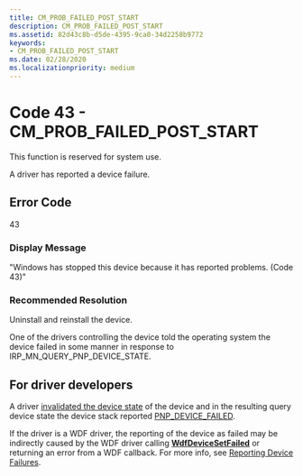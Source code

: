 ```yaml
---
title: CM_PROB_FAILED_POST_START
description: CM_PROB_FAILED_POST_START
ms.assetid: 82d43c8b-d5de-4395-9ca0-34d2258b9772
keywords:
- CM_PROB_FAILED_POST_START
ms.date: 02/28/2020
ms.localizationpriority: medium
---
```


# Code 43 - CM_PROB_FAILED_POST_START

This function is reserved for system use.

A driver has reported a device failure.

## Error Code

43

### Display Message

"Windows has stopped this device because it has reported problems. (Code 43)"

### Recommended Resolution

Uninstall and reinstall the device.

One of the drivers controlling the device told the operating system the device failed in some manner in response to IRP_MN_QUERY_PNP_DEVICE_STATE.

## For driver developers

A driver [invalidated the device state](https://docs.microsoft.com/windows-hardware/drivers/ddi/wdm/nf-wdm-ioinvalidatedevicestate) of the device and in the resulting query device state the device stack reported [PNP_DEVICE_FAILED](https://docs.microsoft.com/windows-hardware/drivers/kernel/irp-mn-query-pnp-device-state).

If the driver is a WDF driver, the reporting of the device as failed may be indirectly caused by the WDF driver calling [**WdfDeviceSetFailed**](https://docs.microsoft.com/windows-hardware/drivers/ddi/wdfdevice/nf-wdfdevice-wdfdevicesetfailed) or returning an error from a WDF callback. For more info, see [Reporting Device Failures](https://docs.microsoft.com/windows-hardware/drivers/wdf/reporting-device-failures).
